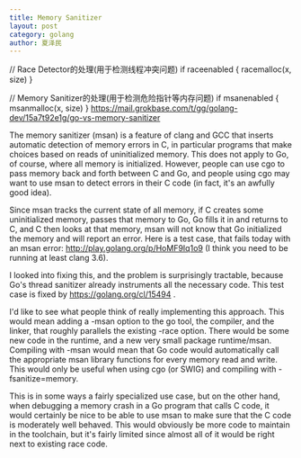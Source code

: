 ```yaml
---
title: Memory Sanitizer
layout: post
category: golang
author: 夏泽民
---
```

// Race Detector的处理(用于检测线程冲突问题)
if raceenabled {
    racemalloc(x, size)
}

// Memory Sanitizer的处理(用于检测危险指针等内存问题)
if msanenabled {
    msanmalloc(x, size)
}
https://mail.grokbase.com/t/gg/golang-dev/15a7t92e1g/go-vs-memory-sanitizer
<!-- more -->
The memory sanitizer (msan) is a feature of clang and GCC that inserts
automatic detection of memory errors in C, in particular programs that
make choices based on reads of uninitialized memory. This does not
apply to Go, of course, where all memory is initialized. However,
people can use cgo to pass memory back and forth between C and Go, and
people using cgo may want to use msan to detect errors in their C code
(in fact, it's an awfully good idea).

Since msan tracks the current state of all memory, if C creates some
uninitialized memory, passes that memory to Go, Go fills it in and
returns to C, and C then looks at that memory, msan will not know that
Go initialized the memory and will report an error. Here is a test
case, that fails today with an msan error:
http://play.golang.org/p/HoMF9Iq1o9 (I think you need to be running
at least clang 3.6).

I looked into fixing this, and the problem is surprisingly tractable,
because Go's thread sanitizer already instruments all the necessary
code. This test case is fixed by https://golang.org/cl/15494 .

I'd like to see what people think of really implementing this
approach. This would mean adding a -msan option to the go tool, the
compiler, and the linker, that roughly parallels the existing -race
option. There would be some new code in the runtime, and a new very
small package runtime/msan. Compiling with -msan would mean that Go
code would automatically call the appropriate msan library functions
for every memory read and write. This would only be useful when using
cgo (or SWIG) and compiling with -fsanitize=memory.

This is in some ways a fairly specialized use case, but on the other
hand, when debugging a memory crash in a Go program that calls C code,
it would certainly be nice to be able to use msan to make sure that
the C code is moderately well behaved. This would obviously be more
code to maintain in the toolchain, but it's fairly limited since
almost all of it would be right next to existing race code.
